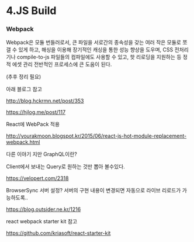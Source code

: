 # 4.JS Build

### Webpack

Webpack은 모듈 번들러로서, 큰 파일을 서로간의 종속성을 갖는 여러 작은 모듈로 쪼갤 수 있게 하고, 해싱을 이용해 장기적인 캐싱을 통한 성능 향상을 도우며, CSS 전처리기나 compile-to-js 파일들의 컴파일에도 사용할 수 있고, 핫 리로딩을 지원하는 등 정적 에셋 관리 전반적인 프로세스에 큰 도움이 된다.


(추후 정리 필요)


아래 블로그 참고

http://blog.hckrmn.net/post/353

https://hjlog.me/post/117

React에 WebPack 적용

http://yourakmoon.blogspot.kr/2015/06/react-js-hot-module-replacement-webpack.html



다른 이야기 지만 GraphQL이란?

Client에서 보내는 Query로 원하는 것만 뽑아 볼수있다.

https://velopert.com/2318


BrowserSync
서버 설정? 서버의 구현 내용이 변경되면 자동으로 라이브 리로드가 가능하도록..


https://blog.outsider.ne.kr/1216


react webpack starter kit 참고

https://github.com/kriasoft/react-starter-kit